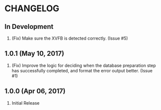 # CHANGELOG

## In Development

1. (Fix) Make sure the XVFB is detected correctly.  (Issue #5)

## 1.0.1 (May 10, 2017)

1. (Fix) Improve the logic for deciding when the database preparation step has successfully completed, and format the error output better.  (Issue #1)

## 1.0.0 (Apr 06, 2017)

1. Initial Release

